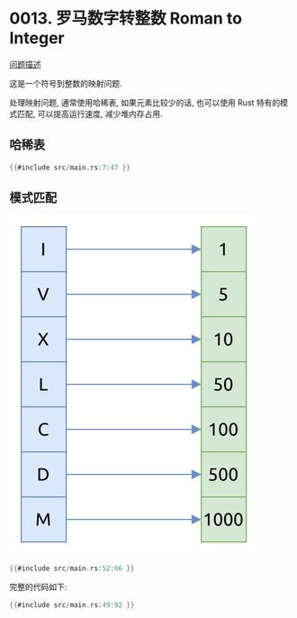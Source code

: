 # 0013. 罗马数字转整数 Roman to Integer

[问题描述](../problems/0013.roman-to-integer/content.html)

这是一个符号到整数的映射问题.

处理映射问题, 通常使用哈稀表, 如果元素比较少的话, 也可以使用 Rust 特有的模式匹配, 可以提高运行速度, 减少堆内存占用.

## 哈稀表

```rust
{{#include src/main.rs:7:47 }}
```

## 模式匹配

![roman-to-int](assets/roman-to-int.svg)

```rust
{{#include src/main.rs:52:66 }}
```

完整的代码如下:

```rust
{{#include src/main.rs:49:92 }}
```